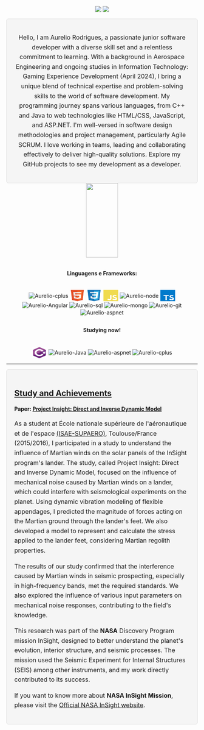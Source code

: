 <div align="center">

<a href = "mailto:aureliorodrigues20@hotmail.com"><img src="https://img.shields.io/badge/-Outlook-%23333?style=for-the-badge&logo=microsoft-outlook&logoColor=white" target="_blank"></a>
<a href="https://github.com/Aurelio088/Aurelio088" target="_blank"><img src="https://img.shields.io/badge/-LinkedIn-%230077B5?style=for-the-badge&logo=linkedin&logoColor=white" target="_blank"></a>

<div style="background-color: #f5f5f5; padding: 20px; border: 1px solid #ddd; border-radius: 5px;">
  <p style="font-size: 16px; line-height: 1.6;">
    Hello, I am Aurelio Rodrigues, a passionate junior software developer with a diverse skill set and a relentless commitment to learning. With a background in Aerospace Engineering and ongoing studies in Information Technology: Gaming Experience Development (April 2024), I bring a unique blend of technical expertise and problem-solving skills to the world of software development. My programming journey spans various languages, from C++ and Java to web technologies like HTML/CSS, JavaScript, and ASP.NET. I'm well-versed in software design methodologies and project management, particularly Agile SCRUM. I love working in teams, leading and collaborating effectively to deliver high-quality solutions. Explore my GitHub projects to see my development as a developer.
  </p>
</div>

</div>

<div align="center">  
  <img width="41%" height="195px" src="https://github-readme-stats.vercel.app/api/top-langs/?username=Aurelio088&layout=compact&hide_border=false&title_color=000&text_color=000&bg_color=888888" />
</div>

##

<div style="display: inline_block" align="center"><h4>Linguagens e Frameworks:</h4>
<br>
  
  <img align="center" alt="Aurelio-cplus" height="30" width="40" src="https://cdn.jsdelivr.net/gh/devicons/devicon/icons/cplusplus/cplusplus-original.svg">
  <img align="center" alt="Aurelio-HTML" height="30" width="40" src="https://raw.githubusercontent.com/devicons/devicon/master/icons/html5/html5-original.svg">
  <img align="center" alt="Aurelio-CSS" height="30" width="40" src="https://raw.githubusercontent.com/devicons/devicon/master/icons/css3/css3-original.svg">
  <img align="center" alt="Aurelio-Js" height="30" width="40" src="https://raw.githubusercontent.com/devicons/devicon/master/icons/javascript/javascript-plain.svg">
  <img align="center" alt="Aurelio-node" height="30" width="40" src="https://cdn.jsdelivr.net/gh/devicons/devicon/icons/nodejs/nodejs-original.svg">
  <img align="center" alt="Aurelio-Ts" height="30" width="40" src="https://raw.githubusercontent.com/devicons/devicon/master/icons/typescript/typescript-plain.svg">
  <img align="center" alt="Aurelio-Angular" height="30" width="40" src="https://cdn.jsdelivr.net/gh/devicons/devicon/icons/angularjs/angularjs-original.svg">
  <img align="center" alt="Aurelio-sql" height="40" width="40" src="https://cdn.jsdelivr.net/gh/devicons/devicon/icons/microsoftsqlserver/microsoftsqlserver-plain-wordmark.svg">
  <img align="center" alt="Aurelio-mongo" height="40" width="40" src="https://cdn.jsdelivr.net/gh/devicons/devicon/icons/mongodb/mongodb-original-wordmark.svg">
  <img align="center" alt="Aurelio-git" height="40" width="40" src="https://cdn.jsdelivr.net/gh/devicons/devicon/icons/git/git-original.svg">
  <img align="center" alt="Aurelio-aspnet" height="40" width="40" src="https://cdn.jsdelivr.net/gh/devicons/devicon/icons/dot-net/dot-net-original-wordmark.svg">
</div>

##

<div style="display: inline_block" align="center"><h4>Studying now!</h4>
<br>
  <img align="center" alt="Aurelio-Csharp" height="30" width="40" src="https://raw.githubusercontent.com/devicons/devicon/master/icons/csharp/csharp-original.svg">
  <img align="center" alt="Aurelio-Java" height="30" width="40" src="https://cdn.jsdelivr.net/gh/devicons/devicon/icons/java/java-original.svg">
  <img align="center" alt="Aurelio-aspnet" height="40" width="40" src="https://cdn.jsdelivr.net/gh/devicons/devicon/icons/dot-net/dot-net-original-wordmark.svg">
  <img align="center" alt="Aurelio-cplus" height="30" width="40" src="https://cdn.jsdelivr.net/gh/devicons/devicon/icons/cplusplus/cplusplus-original.svg">
</div>

---

<div style="background-color: #f5f5f5; padding: 20px; border: 1px solid #ddd; border-radius: 5px;">
  <h2>
    <a href="https://github.com/Aurelio088/Study-InSight-NASA">Study and Achievements</a>
  </h2>
  <h4>
    Paper: <a href="https://github.com/Aurelio088/Study-InSight-NASA/blob/main/Paper%20and%20Presentation/Paper_InSight.pdf" target="_blank">Project Insight: Direct and Inverse Dynamic Model</a>

  </h4>
  <p style="font-size: 16px; line-height: 1.6;">
    As a student at École nationale supérieure de l'aéronautique et de l'espace <a href="https://www.isae-supaero.fr/fr/" target="_blank">(ISAE-SUPAERO)</a>, Toulouse/France (2015/2016), I participated in a study to understand the influence of Martian winds on the solar panels of the InSight program's lander. The study, called Project Insight: Direct and Inverse Dynamic Model, focused on the influence of mechanical noise caused by Martian winds on a lander, which could interfere with seismological experiments on the planet. Using dynamic vibration modeling of flexible appendages, I predicted the magnitude of forces acting on the Martian ground through the lander's feet. We also developed a model to represent and calculate the stress applied to the lander feet, considering Martian regolith properties.
  </p>
  <p style="font-size: 16px; line-height: 1.6;">
    The results of our study confirmed that the interference caused by Martian winds in seismic prospecting, especially in high-frequency bands, met the required standards. We also explored the influence of various input parameters on mechanical noise responses, contributing to the field's knowledge.
  </p>
  <p style="font-size: 16px; line-height: 1.6;">
    This research was part of the <strong>NASA</strong> Discovery Program mission InSight, designed to better understand the planet's evolution, interior structure, and seismic processes. The mission used the Seismic Experiment for Internal Structures (SEIS) among other instruments, and my work directly contributed to its success.
  </p>
  <p style="font-size: 16px; line-height: 1.6;">
    If you want to know more about <strong>NASA InSight Mission</strong>, please visit the <a href="https://mars.nasa.gov/insight/" target="_blank">Official NASA InSight website</a>.
  </p>
</div>

##

